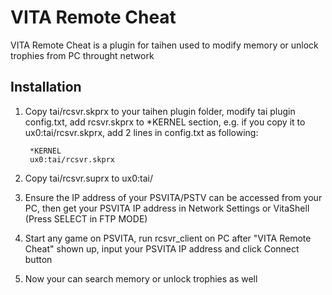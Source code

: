 VITA Remote Cheat
=================
VITA Remote Cheat is a plugin for taihen used to modify memory or unlock trophies from PC throught network

Installation
------------
1. Copy tai/rcsvr.skprx to your taihen plugin folder, modify tai plugin config.txt, add rcsvr.skprx to *KERNEL section, e.g. if you copy it to ux0:tai/rcsvr.skprx, add 2 lines in config.txt as following:

        *KERNEL
        ux0:tai/rcsvr.skprx

2. Copy tai/rcsvr.suprx to ux0:tai/

3. Ensure the IP address of your PSVITA/PSTV can be accessed from your PC, then get your PSVITA IP address in Network Settings or VitaShell (Press SELECT in FTP MODE)

4. Start any game on PSVITA, run rcsvr_client on PC after "VITA Remote Cheat" shown up, input your PSVITA IP address and click Connect button

5. Now your can search memory or unlock trophies as well

